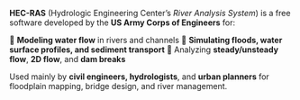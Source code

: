 **HEC-RAS** (Hydrologic Engineering Center’s *River Analysis System*) is a free software developed by the **US Army Corps of Engineers** for:

🔹 **Modeling water flow** in rivers and channels
🔹 **Simulating floods, water surface profiles, and sediment transport**
🔹 Analyzing **steady/unsteady flow**, **2D flow**, and **dam breaks**

Used mainly by **civil engineers, hydrologists**, and **urban planners** for floodplain mapping, bridge design, and river management.
